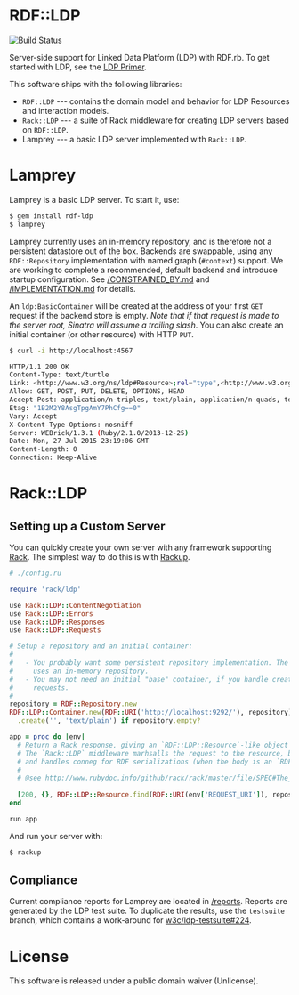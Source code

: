 RDF::LDP
========

[![Build Status](https://travis-ci.org/ruby-rdf/rdf-ldp.svg?branch=develop)](https://travis-ci.org/ruby-rdf/rdf-ldp)

Server-side support for Linked Data Platform (LDP) with RDF.rb. To get started
with LDP, see the [LDP Primer](https://dvcs.w3.org/hg/ldpwg/raw-file/default/ldp-primer/ldp-primer.html).

This software ships with the following libraries:

  - `RDF::LDP` --- contains the domain model and behavior for LDP Resources and
  interaction models.
  - `Rack::LDP` --- a suite of Rack middleware for creating LDP servers based on
  `RDF::LDP`.
  - Lamprey --- a basic LDP server implemented with `Rack::LDP`.

Lamprey
=======

Lamprey is a basic LDP server. To start it, use:

```sh
$ gem install rdf-ldp
$ lamprey
```

Lamprey currently uses an in-memory repository, and is therefore not a
persistent datastore out of the box. Backends are swappable, using any
`RDF::Repository` implementation with named graph (`#context`) support. We are
working to complete a recommended, default backend and introduce startup
configuration. See [/CONSTRAINED_BY.md](/CONSTRAINED_BY.md) and
[/IMPLEMENTATION.md](/IMPLEMENTATION.md) for details.

An `ldp:BasicContainer` will be created at the address of your first `GET`
request if the backend store is empty. _Note that if that request is made to the
server root, Sinatra will assume a trailing slash_. You can also create an
initial container (or other resource) with HTTP `PUT`.

```bash
$ curl -i http://localhost:4567

HTTP/1.1 200 OK
Content-Type: text/turtle
Link: <http://www.w3.org/ns/ldp#Resource>;rel="type",<http://www.w3.org/ns/ldp#RDFSource>;rel="type",<http://www.w3.org/ns/ldp#BasicContainer>;rel="type"
Allow: GET, POST, PUT, DELETE, OPTIONS, HEAD
Accept-Post: application/n-triples, text/plain, application/n-quads, text/x-nquads, application/ld+json, application/x-ld+json, application/rdf+json, text/html, text/n3, text/rdf+n3, application/rdf+n3, application/rdf+xml, text/csv, text/tab-separated-values, application/csvm+json, text/turtle, text/rdf+turtle, application/turtle, application/x-turtle, application/trig, application/x-trig, application/trix
Etag: "1B2M2Y8AsgTpgAmY7PhCfg==0"
Vary: Accept
X-Content-Type-Options: nosniff
Server: WEBrick/1.3.1 (Ruby/2.1.0/2013-12-25)
Date: Mon, 27 Jul 2015 23:19:06 GMT
Content-Length: 0
Connection: Keep-Alive
```

Rack::LDP
==========

Setting up a Custom Server
--------------------------

You can quickly create your own server with any framework supporting
[Rack](https://github.com/rack/). The simplest way to do this is with
[Rackup](https://github.com/rack/rack/wiki/(tutorial)-rackup-howto).

```ruby
# ./config.ru

require 'rack/ldp'

use Rack::LDP::ContentNegotiation
use Rack::LDP::Errors
use Rack::LDP::Responses
use Rack::LDP::Requests

# Setup a repository and an initial container:
#
#   - You probably want some persistent repository implementation. The example
#     uses an in-memory repository.
#   - You may not need an initial "base" container, if you handle create on PUT
#     requests.
#
repository = RDF::Repository.new 
RDF::LDP::Container.new(RDF::URI('http://localhost:9292/'), repository)
  .create('', 'text/plain') if repository.empty?

app = proc do |env|
  # Return a Rack response, giving an `RDF::LDP::Resource`-like object as the body.
  # The `Rack::LDP` middleware marhsalls the request to the resource, builds the response,
  # and handles conneg for RDF serializations (when the body is an `RDF::LDP::RDFSource`).
  #
  # @see http://www.rubydoc.info/github/rack/rack/master/file/SPEC#The_Response
  
  [200, {}, RDF::LDP::Resource.find(RDF::URI(env['REQUEST_URI']), repository)]
end

run app
```

And run your server with: 

```sh
$ rackup
```

Compliance
----------

Current compliance reports for Lamprey are located in [/reports](reports/).
Reports are generated by the LDP test suite. To duplicate the results,
use the `testsuite` branch, which contains a work-around for
[w3c/ldp-testsuite#224](https://github.com/w3c/ldp-testsuite/issues/224).


License
========

This software is released under a public domain waiver (Unlicense).

